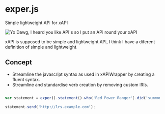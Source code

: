 exper.js
========

Simple lightweight API for xAPI

![Yo Dawg, I heard you like API's so I put an API round your xAPI](http://cdn.memegenerator.net/instances/500x/49561434.jpg)


xAPI is supposed to be simple and lightweight API, I think I have a diferent definition of simple and lightweight.

Concept
--------

* Streamline the javascript syntax as used in xAPIWrapper by creating a fluent syntax.
* Streamline and standardise verb creation by removing custom IRIs.

```js

var statement = exper().statement().who('Red Power Ranger').did('summoned').what('Megazord').successfully();

statement.send('http://lrs.example.com');

```